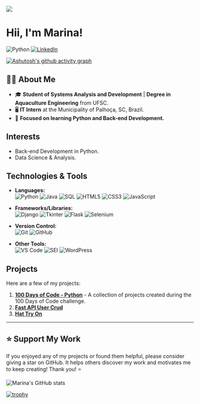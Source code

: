 ![](https://komarev.com/ghpvc/?username=your-github-marina6coneto&color=ff69b4)

# Hii, I'm Marina!

![Python](https://img.shields.io/badge/Python-3.12-blue)
[![LinkedIn](https://img.shields.io/badge/LinkedIn-Marina%20Cesconeto-blue?logo=linkedin)](https://www.linkedin.com/in/marina-cesconeto-dos-santos-a17563216/)



[![Ashutosh's github activity graph](https://github-readme-activity-graph.vercel.app/graph?username=marina6coneto&theme=rogue)](https://github.com/ashutosh00710/github-readme-activity-graph)

## 👩‍💻 About Me
- 🎓 **Student of Systems Analysis and Development** | **Degree in Aquaculture Engineering** from UFSC.
- 🖥️ **IT Intern** at the Municipality of Palhoça, SC, Brazil.
- 🐍 **Focused on learning Python and Back-end Development.**

## Interests
- Back-end Development in Python.
- Data Science & Analysis.

## Technologies & Tools

- **Languages:**  
  ![Python](https://img.shields.io/badge/-Python-3776AB?style=flat-square&logo=Python&logoColor=white) 
  ![Java](https://img.shields.io/badge/-Java-007396?style=flat-square&logo=java&logoColor=white)
  ![SQL](https://img.shields.io/badge/-SQL-4479A1?style=flat-square&logo=MySQL&logoColor=white)
  ![HTML5](https://img.shields.io/badge/-HTML5-E34F26?style=flat-square&logo=html5&logoColor=white)
  ![CSS3](https://img.shields.io/badge/-CSS3-1572B6?style=flat-square&logo=css3)
  ![JavaScript](https://img.shields.io/badge/-JavaScript-F7DF1E?style=flat-square&logo=javascript&logoColor=black)

- **Frameworks/Libraries:**  
  ![Django](https://img.shields.io/badge/-Django-092E20?style=flat-square&logo=django)
  ![Tkinter](https://img.shields.io/badge/-Tkinter-FF6F00?style=flat-square)
  ![Flask](https://img.shields.io/badge/-Flask-000000?style=flat-square&logo=flask)
  ![Selenium](https://img.shields.io/badge/-Selenium-43B02A?style=flat-square&logo=selenium&logoColor=white)

- **Version Control:**  
  ![Git](https://img.shields.io/badge/-Git-F05032?style=flat-square&logo=git&logoColor=white)
  ![GitHub](https://img.shields.io/badge/-GitHub-181717?style=flat-square&logo=github)

- **Other Tools:**  
  ![VS Code](https://img.shields.io/badge/-VS%20Code-007ACC?style=flat-square&logo=visual-studio-code)
  ![SEI](https://img.shields.io/badge/-SEI-0085FF?style=flat-square&logoColor=white)
  ![WordPress](https://img.shields.io/badge/-WordPress-21759B?style=flat-square&logo=wordpress&logoColor=white)



## Projects
Here are a few of my projects:
1. **[100 Days of Code - Python](https://github.com/marina6coneto/100_days_of_code_python)** - A collection of projects created during the 100 Days of Code challenge.
2. **[Fast API User Crud](https://github.com/marina6coneto/fastapi-user-crud)**
3. **[Hat Try On](https://github.com/marina6coneto/hat_try_on)**

---

## ⭐ Support My Work
If you enjoyed any of my projects or found them helpful, please consider giving a star on GitHub. It helps others discover my work and motivates me to keep creating! Thank you! ⭐

![Marina's GitHub stats](https://github-readme-stats.vercel.app/api?username=marina6coneto&show_icons=true&theme=radical)

[![trophy](https://github-profile-trophy.vercel.app/?username=marina6coneto&theme=darkhub)](https://github.com/ryo-ma/github-profile-trophy)





